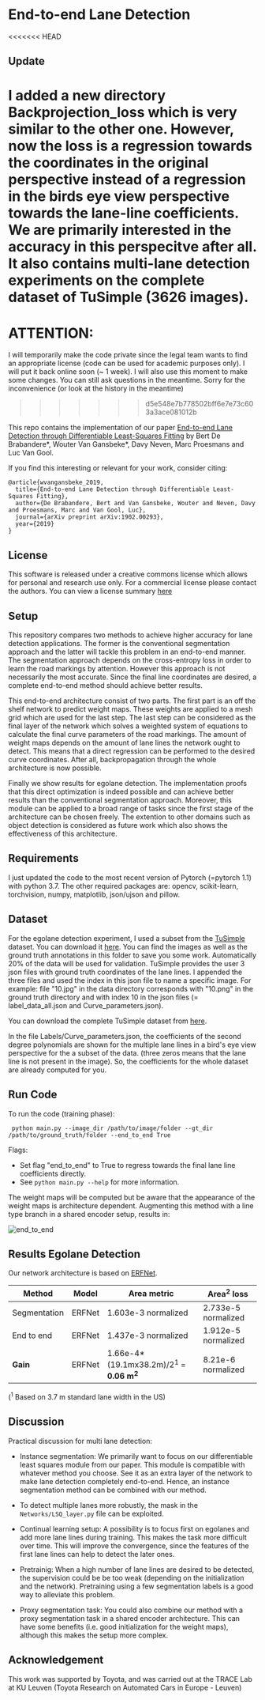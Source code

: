 # End-to-end Lane Detection

<<<<<<< HEAD
## Update
I added a new directory __Backprojection_loss__ which is very similar to the other one. However, now the loss is a regression towards the coordinates in the original perspective instead of a regression in the birds eye view perspective towards the lane-line coefficients. We are primarily interested in the accuracy in this perspecitve after all. It also contains multi-lane detection experiments on the complete dataset of TuSimple (3626 images). 
=======
# ATTENTION:
I will temporarily make the code private since the legal team wants to find an appropriate license (code can be used for academic purposes only). I will put it back online soon (~ 1 week). I will also use this moment to make some changes. You can still ask questions in the meantime. Sorry for the inconvenience (or look at the history in the meantime)

>>>>>>> d5e548e7b778502bff6e7e73c603a3ace081012b

This repo contains the implementation of our paper [End-to-end Lane Detection through Differentiable Least-Squares Fitting](https://arxiv.org/abs/1902.00293v1) by Bert De Brabandere\*, Wouter Van Gansbeke\*, Davy Neven, Marc Proesmans and Luc Van Gool.

If you find this interesting or relevant for your work, consider citing:
```
@article{wvangansbeke_2019,
  title={End-to-end Lane Detection through Differentiable Least-Squares Fitting},
  author={De Brabandere, Bert and Van Gansbeke, Wouter and Neven, Davy and Proesmans, Marc and Van Gool, Luc},
  journal={arXiv preprint arXiv:1902.00293},
  year={2019}
}
```

## License

This software is released under a creative commons license which allows for personal and research use only. For a commercial license please contact the authors. You can view a license summary [here](http://creativecommons.org/licenses/by-nc/4.0/)

## Setup

This repository compares two methods to achieve higher accuracy for lane detection applications. The former is the conventional segmentation approach and the latter will tackle this problem in an end-to-end manner. The segmentation approach depends on the cross-entropy loss in order to learn the road markings by attention. However this approach is not necessarily the most accurate. Since the final line coordinates are desired, a complete end-to-end method should achieve better results.

This end-to-end architecture consist of two parts. The first part is an off the shelf network to predict weight maps. These weights are applied to a mesh grid which are used for the last step. The last step can be considered as the final layer of the network which solves a weighted system of equations to calculate the final curve parameters of the road markings. The amount of weight maps depends on the amount of lane lines the network ought to detect. This means that a direct regression can be performed to the desired curve coordinates. After all, backpropagation through the whole architecture is now possible.

Finally we show results for egolane detection. The implementation proofs that this direct optimization is indeed possible and can achieve better results than the conventional segmentation approach. Moreover, this module can be applied to a broad range of tasks since the first stage of the architecture can be chosen freely. The extention to other domains such as object detection is considered as future work which also shows the effectiveness of this architecture.

## Requirements

I just updated the code to the most recent version of Pytorch (=pytorch 1.1) with python 3.7.
The other required packages are: opencv, scikit-learn, torchvision, numpy, matplotlib, json/ujson and pillow.

## Dataset

For the egolane detection experiment, I used a subset from the [TuSimple](http://benchmark.tusimple.ai/#/) dataset. You can download it [here](https://drive.google.com/drive/folders/1UECiIOGjIua9ORIDfcZft8XGTQ-iTzuD?usp=sharing). You can find the images as well as the ground truth annotations in this folder to save you some work. Automatically 20% of the data will be used for validation. TuSimple provides the user 3 json files with ground truth coordinates of the lane lines. I appended the three files and used the index in this  json file to name a specific image. For example: file "10.jpg" in the data directory corresponds with "10.png" in the ground truth directory and with index 10 in the json files (= label_data_all.json and Curve_parameters.json).

You can download the complete TuSimple dataset from [here](https://github.com/TuSimple/tusimple-benchmark/issues/3).

In the file Labels/Curve_parameters.json, the coefficients of the second degree polynomials are shown for the multiple lane lines in a bird's eye view perspective for the a subset of the data. (three zeros means that the lane line is not present in the image). So, the coefficients for the whole dataset are already computed for you.

## Run Code
To run the code (training phase):

` python main.py --image_dir /path/to/image/folder --gt_dir /path/to/ground_truth/folder --end_to_end True`

Flags:
- Set flag "end_to_end" to True to regress towards the final lane line coefficients directly.
- See `python main.py --help` for more information.

The weight maps will be computed but be aware that the appearance of the weight maps is architecture dependent. Augmenting this method with a line type branch in a shared encoder setup, results in: 

![end_to_end](https://user-images.githubusercontent.com/9694230/51836593-12459400-2301-11e9-9d1b-37cbe936f8cc.gif)

## Results Egolane Detection 

Our network architecture is based on [ERFNet](https://github.com/Eromera/erfnet_pytorch).


| Method | Model | Area metric | Area<sup>2</sup> loss|
| --- | --- | --- | --- | 
| Segmentation | ERFNet | 1.603e-3 normalized | 2.733e-5  normalized |
| End to end | ERFNet | 1.437e-3 normalized| 1.912e-5 normalized | 
| **Gain** | ERFNet |1.66e-4\*(19.1mx38.2m)/2<sup>1</sup> = **0.06 m<sup>2</sup>** | 8.21e-6 normalized |

(<sup>1</sup> Based on 3.7 m standard lane width in the US)


## Discussion

Practical discussion for multi lane detection:

- Instance segmentation: We primarily want to focus on our differentiable least squares module from our paper. This module is compatible with whatever method you choose. See it as an extra layer of the network to make lane detection completely end-to-end. Hence, an instance segmentation method can be combined with our method.

- To detect multiple lanes more robustly, the mask in the `Networks/LSQ_layer.py` file can be exploited.

- Continual learning setup: A possibility is to focus first on egolanes and add more lane lines during training. This makes the task more difficult over time. This will improve the convergence, since the features of the first lane lines can help to detect the later ones.

- Pretrainig: When a high number of lane lines are desired to be detected, the supervision could be be too weak (depending on the initialization and the network). Pretraining using a few segmentation labels is a good way to alleviate this problem.

- Proxy segmentation task: You could also combine our method with a proxy segmentation task in a shared encoder architecture. This can have some benefits (i.e. good initialization for the weight maps), although this makes the setup more complex.

## Acknowledgement
This work was supported by Toyota, and was carried out at the TRACE Lab at KU Leuven (Toyota Research on Automated Cars in Europe - Leuven)
